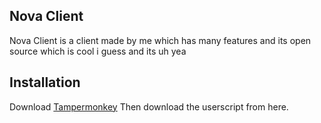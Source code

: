 ## Nova Client 
Nova Client is a client made by me which has many features and its open source which is cool i guess and its uh yea

## Installation 
Download [Tampermonkey](https://chromewebstore.google.com/detail/tampermonkey/dhdgffkkebhmkfjojejmpbldmpobfkfo?hl=en)
Then download the userscript from here.
